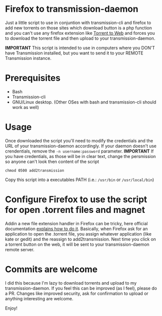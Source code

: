 # Firefox to transmission-daemon
Just a little script to use in conjuntion with transmission-cli and firefox to add new torrents on those sites which download button is a php function and you can't use any firefox extension like [Torrent to Web](https://github.com/DASPRiD/Torrent-to-Web) and forces you to download the torrent file and then upload to your transmission-daemon.

**IMPORTANT** This script is intended to use in computers where you DON'T have Transmission installed, but you want to send it to your REMOTE Transmission instance.

# Prerequisites
- Bash
- Transmission-cli
- GNU/Linux desktop. (Other OSes with bash and transmission-cli should work as well)

# Usage
Once downloaded the script you'll need to modify the credentials and the URL of your transmission-daemon accordingly. If your daemon doesn't use crendentials, remove the `-n username:password` parameter.
**IMPORTANT** If you have credentials, as those will be in clear text, change the persmission so anyone can't look then content of the script
```
chmod 0500 add2transmission
```
Copy this script into a executables PATH (i.e.: `/usr/bin` or `/usr/local/bin`)

# Configure Firefox to use the script for open .torrent files and magnet 
Addin a new file extension handler in Firefox can be tricky, here official documentation [explains how to do it](https://support.mozilla.org/en-US/kb/change-firefox-behavior-when-open-file#w_adding-download-actions).
Basically, when Firefox ask for an application to open the .torrent file, you assign whatever application (like kate or gedit) and the reassign to add2transmission.
Next time you click on a torrent button on the web, it will be sent to your transmission-daemon remote server.

# Commits are welcome
I did this because I'm lazy to download torrents and upload to my transmission-daemon. If you feel this can be improved (as I feel), please do a PR. Changes like improved security, ask for confirmation to upload or anything interesting are welcome.

Enjoy!
